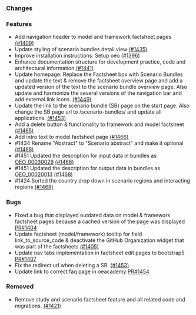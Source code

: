 ### Changes

### Features

- Add navigation header to model and framework factsheet pages [(#1409)](https://github.com/OpenEnergyPlatform/oeplatform/pull/1409)
- Update styling of scenario bundles detail view [(#1435)](https://github.com/OpenEnergyPlatform/oeplatform/pull/1435)
- Improve installation instructions: Setup oeo [(#1396)](https://github.com/OpenEnergyPlatform/oeplatform/pull/1396)
- Enhance documentation structure for development practice, code and architectural information [(#1441)](https://github.com/OpenEnergyPlatform/oeplatform/pull/1441)
- Update homepage: Replace the Factsheet box with Scenario Bundles and update the text & remove the factsheet overview page and add a updated version of the text to the scenario bundle overview page. Also update and harmonize the several versions of the navigation bar and add external link icons. [(#1449)](https://github.com/OpenEnergyPlatform/oeplatform/pull/1449)
- Update the link to the scenario bundle (SB) page on the start page. Also change the SB page url to /scenario-bundles/ and update all applications. [(#1453)](https://github.com/OpenEnergyPlatform/oeplatform/pull/1453)
- Add a delete button & functionality to framework and model factsheet [(#1465)](https://github.com/OpenEnergyPlatform/oeplatform/pull/1465)
- Add intro text to model factsheet page [(#1466)](https://github.com/OpenEnergyPlatform/oeplatform/pull/1466)
- #1434 Rename "Abstract" to "Scenario abstract" and make it optional [(#1468)](https://github.com/OpenEnergyPlatform/oeplatform/pull/1468)
- #1451 Updated the description for input data in bundles as [OEO_00030029](http://openenergy-platform.org/ontology/oeo/OEO_00030029) [(#1468)](https://github.com/OpenEnergyPlatform/oeplatform/pull/1468)
- #1451 Updated the description for output data in bundles as [OEO_00020013](https://openenergy-platform.org/ontology/oeo/OEO_00020013) [(#1468)](https://github.com/OpenEnergyPlatform/oeplatform/pull/1468)
- #1424 Sorted the country drop down in scenario regions and interacting regions [(#1468)](https://github.com/OpenEnergyPlatform/oeplatform/pull/1468)

### Bugs

- Fixed a bug that displayed outdated data on model & framework factsheet pages because a cached version of the page was displayed [PR#1404](https://github.com/OpenEnergyPlatform/oeplatform/pull/1404)
- Update factsheet (model/framework) tooltip for field link_to_source_code & deactivate the GitHub Organization widget that was part of the factsheets [(#1405)](https://github.com/OpenEnergyPlatform/oeplatform/pull/1405)
- Update nav tabs implementation in factsheet edit pages to bootstrap5  [PR#1407](https://github.com/OpenEnergyPlatform/oeplatform/pull/1407)
- Fix the redirect url when deleting a SB.  [(#1453)](https://github.com/OpenEnergyPlatform/oeplatform/pull/1453)
- Update link to correct faq page in oeacademy [PR#1454](https://github.com/OpenEnergyPlatform/oeplatform/pull/1454)

### Removed

- Remove study and scenario factsheet feature and all related code and migrations. [(#1421)](https://github.com/OpenEnergyPlatform/oeplatform/pull/1421)
